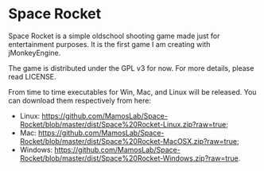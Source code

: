 Space Rocket
============

Space Rocket is a simple oldschool shooting game made just for entertainment purposes. It is the first game I am creating with jMonkeyEngine.

The game is distributed under the GPL v3 for now. For more details, please read LICENSE.

From time to time executables for Win, Mac, and Linux will be released. You can download them respectively from here:
* Linux: https://github.com/MamosLab/Space-Rocket/blob/master/dist/Space%20Rocket-Linux.zip?raw=true;
* Mac: https://github.com/MamosLab/Space-Rocket/blob/master/dist/Space%20Rocket-MacOSX.zip?raw=true;
* Windows: https://github.com/MamosLab/Space-Rocket/blob/master/dist/Space%20Rocket-Windows.zip?raw=true.
